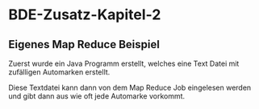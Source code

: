 # BDE-Zusatz-Kapitel-2

## Eigenes Map Reduce Beispiel

Zuerst wurde ein Java Programm erstellt, welches eine Text Datei mit zufälligen Automarken erstellt.

Diese Textdatei kann dann von dem Map Reduce Job eingelesen werden und gibt dann aus wie oft jede Automarke vorkommt.
